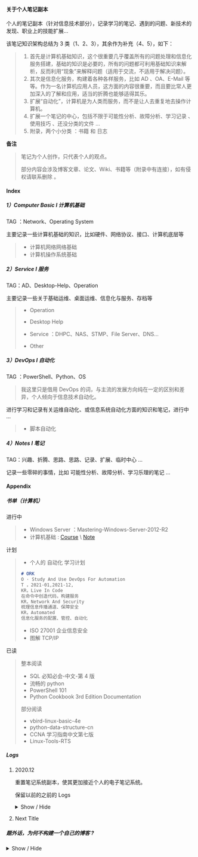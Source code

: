 #### 关于个人笔记副本

个人的笔记副本（针对信息技术部分），记录学习的笔记、遇到的问题、新技术的发现、职业上的技能扩展...

该笔记知识架构总结为 3 类（1、2、3），其余作为补充（4、5），如下：

> 1. 首先是计算机基础知识，这个很重要几乎覆盖所有的问题处理和信息化服务搭建，基础的知识是必要的，所有的问题都可利用基础知识来解析，反而利用“现象”来解释问题（适用于交流，不适用于解决问题）。
> 2. 其次是信息化服务，构建着各种各样服务，比如 AD 、OA、E-Mail 等等。作为一名计算机应用人员，这方面的内容很重要，而且要比常人更加深入的了解和应用，适当的折腾也能够适得其乐。
> 3. 扩展“自动化”，计算机是为人类而服务，而不是让人去重复地去操作计算机。
> 4. 扩展一个笔记的中心，包括不限于可能性分析、故障分析、学习记录 、使用技巧 、还没分类的文件 ...
> 5. 附录，两个小分类 ：书籍 和 日志

**备注**

> 笔记为个人创作，只代表个人的观点。
>
> 部分内容会涉及博客文章、论文、Wiki、书籍等（附录中有连接），如有侵权请联系删除 。

#### Index

##### 1）Computer Basic I 计算机基础

TAG ：Network、Operating System

主要记录一些计算机基础的知识，比如硬件、网络协议、接口、计算机底层等

> + 计算机网络网络基础
> +  计算机操作系统基础

##### 2）Service I 服务

TAG：AD、Desktop-Help、Operation

主要记录一些关于基础运维、桌面运维、信息化与服务、存档等

> + Operation
>
> + Desktop Help
>
> +  Service ：DHPC、NAS、STMP、File Server、DNS...
> +  Other

##### 3）DevOps I 自动化

TAG ：PowerShell、Python、OS

> 我这里只是借用 DevOps 的词，与主流的发展方向纯在一定的区别和差异，个人倾向于信息技术自动化。

进行学习和记录有关运维自动化、或信息系统自动化方面的知识和笔记，进行中 ...

> + 脚本自动化

##### 4）Notes I 笔记

TAG：兴趣、折腾、思路、思路、记录、扩展、临时中心 ...

记录一些零碎的事情，比如 可能性分析、故障分析、学习乐理的笔记 ... 



#### Appendix

##### 书单（计算机）

进行中

> + Windows Server ：Mastering-Windows-Server-2012-R2
> + 计算机基础 : [Course](https://www.udacity.com/course/introduction-to-operating-systems--ud923) \ [Note](https://github.com/Aniruddha-Tapas/Operating-Systems-Notes)

计划

> + 个人的 自动化 学习计划
> ```markdown
> # ORK
> O · Study And Use DevOps For Automation
> T ，2021-01,2021-12,
> KR，Live In Code
> 在命令中创造代码，构建服务
> KR，Network And Security
> 梳理信息传播通道、保障安全
> KR，Automated
> 信息化服务的配置、管控、自动化
> ```
>
> + ISO 27001 企业信息安全
> + 图解 TCP/IP


已读

> 整本阅读
>
> + SQL 必知必会-中文-第 4 版
> + 流畅的 python
> + PowerShell 101
> + Python Cookbook 3rd Edition Documentation
>
> 部分阅读
>
> + vbird-linux-basic-4e 
> + python-data-structure-cn
> + CCNA 学习指南中文第七版
> + Linux-Tools-RTS

##### Logs

1. 2020.12

   重置笔记系统副本，使其更加接近个人的电子笔记系统。

   保留以前的之前的 Logs

   <details><summary>Show / Hide</summary>
   <ol><li><p> 12/09/19  -- COPY 「Linux Support」 Skill Tree
   &gt; 1. 02/29/20  -- Reboot Skll Tree；
   &gt; 2. 04/0820  -- Add Markdown To-do；</p></li><li><p> 04/24/20  -- Rename Title to「Windows System and Service」</p><p>&gt; Rename「Linux Index」 to「Host System And Services」，主要面向 Linux、涉及 Windows 将其简称为“服务”</p></li><li><p> 05/26/20  -- Move 「Notes Copy」to Gitbooks / Github </p><p>&gt; Rename title「Notes Todo」，这只是一个笔记；
   &gt; 取消了该计划 # GitBooks-- 05/26/20；</p></li><li><p> 06/19/20 -- Add 「Basic Computer」</p><p>&gt; <a href="https://www.quora.com/What-is-the-basic-principle-of-a-computer-system">What-is-the-basic-principle-of-a-computer-system</a>
   &gt; 计算机的基础就是一台可输入可输出的机电集成设备；</p></li><li><p> 06/23/20 Add 「SQL Languages」</p><p>&gt; 增加补全计划 1. SQL Language，如果能预期完成就能涉及到运维的方方面面，略懂略懂；
   &gt; 07/14/20，补全计划失败，事情似乎越来越复杂了；</p></li><li><p> 07/10/20，Add 「Attachment 4.History」</p><p>&gt; 增加以往的数据，补全目前整个 IT 职业探索记录；</p></li><li><p> 10/22/20，扩展、补全知识</p><p>&gt; 1. CCNA_node and AP;
   &gt; 2. ERP;</p></li><li><p> 12/24/20，更改笔记系统，关闭本项目</p><p>&gt; 1. 更改笔记架构，更加符合当前的水平和意向</p></li></ol>
   </details>

2. Next Title


##### 题外话，为何不构建一个自己的博客 ?

<details><summary>Show / Hide</summary>
<p>我只想负责输出自己的内容，并把其作为笔记和系统化知识结构，而不是花费时间在构建”Blog“中。拿现成的信息化平台的服务来用就好了，当然有更好的产品和服务我会考虑的。目前方案 ：Markdown（Typora） + Microsoft Office 365，外部扩展为 GitHub（主要副本，针对信息技术的笔记） 和 GitHub Page。</p>
<p>一个比喻，我要做料理，在基础上我就负责把基本的物品准备好，然后开始制作自己的料理。我不能会去学习打铁”造锅“做起，而是拿现成的工具做出自己喜欢的料理就好了。</p>
</details>




